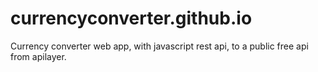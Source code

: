 # currencyconverter.github.io
Currency converter web app, with javascript rest api, to a public free api from apilayer.
